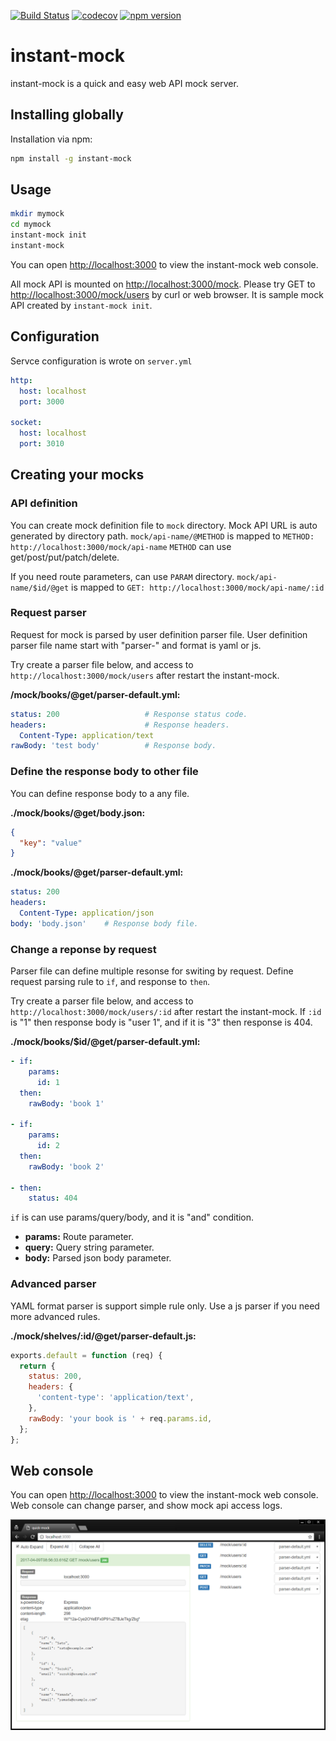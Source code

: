 [![Build Status](https://travis-ci.org/arenahito/instant-mock.svg?branch=master)](https://travis-ci.org/arenahito/instant-mock)
[![codecov](https://codecov.io/gh/arenahito/instant-mock/branch/master/graph/badge.svg)](https://codecov.io/gh/arenahito/instant-mock)
[![npm version](https://badge.fury.io/js/instant-mock.svg)](https://badge.fury.io/js/instant-mock)

# instant-mock

instant-mock is a quick and easy web API mock server.


## Installing globally

Installation via npm:

```sh
npm install -g instant-mock
```


## Usage

```sh
mkdir mymock
cd mymock
instant-mock init
instant-mock
```

You can open [http://localhost:3000](http://localhost:3000) to view the instant-mock web console.

All mock API is mounted on [http://localhost:3000/mock](http://localhost:3000/mock).
Please try GET to [http://localhost:3000/mock/users](http://localhost:3000/mock/users) by curl or web browser. It is sample mock API created by `instant-mock init`.


## Configuration

Servce configuration is wrote on `server.yml`

```yml
http:
  host: localhost
  port: 3000

socket:
  host: localhost
  port: 3010
```


## Creating your mocks

### API definition

You can create mock definition file to `mock` directory.
Mock API URL is auto generated by directory path.
`mock/api-name/@METHOD` is mapped to `METHOD: http://localhost:3000/mock/api-name`
`METHOD` can use get/post/put/patch/delete.

If you need route parameters, can use `PARAM` directory.
`mock/api-name/$id/@get` is mapped to `GET: http://localhost:3000/mock/api-name/:id`


### Request parser

Request for mock is parsed by user definition parser file.
User definition parser file name start with "parser-" and format is yaml or js.

Try create a parser file below, and access to `http://localhost:3000/mock/users` after restart the instant-mock.

**/mock/books/@get/parser-default.yml:**

```yml
status: 200                   # Response status code.
headers:                      # Response headers.
  Content-Type: application/text
rawBody: 'test body'          # Response body.
```

### Define the response body to other file

You can define response body to a any file.

**./mock/books/@get/body.json:**

```json
{
  "key": "value"
}
```

**./mock/books/@get/parser-default.yml:**

```yml
status: 200
headers:
  Content-Type: application/json
body: 'body.json'    # Response body file.
```


### Change a reponse by request

Parser file can define multiple resonse for switing by request. Define request parsing rule to `if`, and response to `then`.

Try create a parser file below, and access to `http://localhost:3000/mock/users/:id` after restart the instant-mock.
If `:id` is "1" then response body is "user 1", and if it is "3" then response is 404.

**./mock/books/$id/@get/parser-default.yml:**

```yml
- if:
    params:
      id: 1
  then:
    rawBody: 'book 1'

- if:
    params:
      id: 2
  then:
    rawBody: 'book 2'

- then:
    status: 404
```

`if` is can use params/query/body, and it is "and" condition.

- **params:** Route parameter.
- **query:** Query string parameter.
- **body:** Parsed json body parameter.


### Advanced parser

YAML format parser is support simple rule only.
Use a js parser if you need more advanced rules.

**./mock/shelves/:id/@get/parser-default.js:**

```js
exports.default = function (req) {
  return {
    status: 200,
    headers: {
      'content-type': 'application/text',
    },
    rawBody: 'your book is ' + req.params.id,
  };
};
```

## Web console

You can open [http://localhost:3000](http://localhost:3000) to view the instant-mock web console.
Web console can change parser, and show mock api access logs.

![Web console](media/web-console.png)
